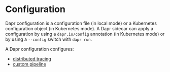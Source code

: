 # Configuration

Dapr configuration is a configuration file (in local mode) or a Kubernetes configuration object (in Kubernetes mode). A Dapr sidecar can apply a configuration by using a ```dapr.io/config``` annotation (in Kubernetes mode) or by using a ```--config``` switch with ```dapr run```.

A Dapr configuration configures:

* [distributed tracing](../distributed-tracing/README.md)
* [custom pipeline](../middleware/middleware.md)
